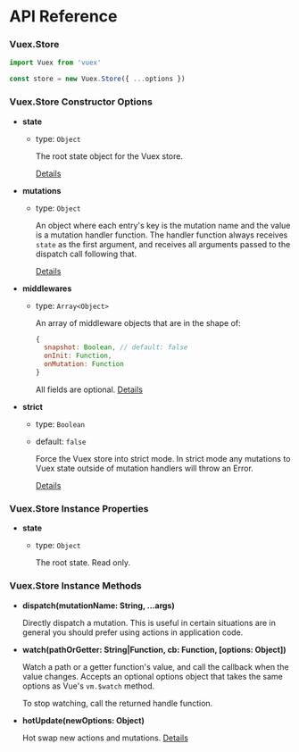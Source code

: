 # API Reference

### Vuex.Store

``` js
import Vuex from 'vuex'

const store = new Vuex.Store({ ...options })
```

### Vuex.Store Constructor Options

- **state**

  - type: `Object`

    The root state object for the Vuex store.

    [Details](state.md)

- **mutations**

  - type: `Object`

    An object where each entry's key is the mutation name and the value is a mutation handler function. The handler function always receives `state` as the first argument, and receives all arguments passed to the dispatch call following that.

    [Details](mutations.md)

- **middlewares**

  - type: `Array<Object>`

    An array of middleware objects that are in the shape of:

    ``` js
    {
      snapshot: Boolean, // default: false
      onInit: Function,
      onMutation: Function
    }
    ```

    All fields are optional. [Details](middlewares.md)

- **strict**

  - type: `Boolean`
  - default: `false`

    Force the Vuex store into strict mode. In strict mode any mutations to Vuex state outside of mutation handlers will throw an Error.

    [Details](strict.md)

### Vuex.Store Instance Properties

- **state**

  - type: `Object`

    The root state. Read only.

### Vuex.Store Instance Methods

- **dispatch(mutationName: String, ...args)**

  Directly dispatch a mutation. This is useful in certain situations are in general you should prefer using actions in application code.

- **watch(pathOrGetter: String|Function, cb: Function, [options: Object])**

  Watch a path or a getter function's value, and call the callback when the value changes. Accepts an optional options object that takes the same options as Vue's `vm.$watch` method.

  To stop watching, call the returned handle function.

- **hotUpdate(newOptions: Object)**

  Hot swap new actions and mutations. [Details](hot-reload.md)
